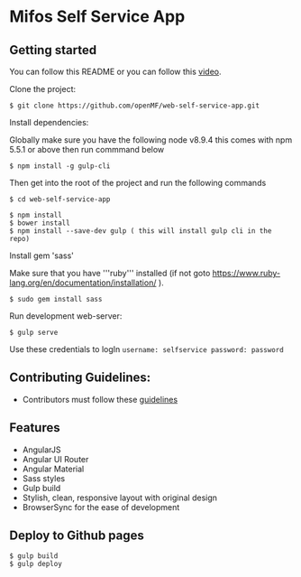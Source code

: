 # Mifos Self Service App

## Getting started
You can follow this README or you can follow this [video](https://mifosforge.jira.com/wiki/spaces/docs/pages/498794497/Developer+Environment+Setup+for+Online+Banking+App+2.0).

Clone the project:

    $ git clone https://github.com/openMF/web-self-service-app.git

Install dependencies:

Globally make sure you have the following
node v8.9.4 this comes with npm 5.5.1 or above
then run commmand below

    $ npm install -g gulp-cli 

Then get into the root of the project and run the following commands

    $ cd web-self-service-app
    
    $ npm install
    $ bower install
    $ npm install --save-dev gulp ( this will install gulp cli in the repo)

Install gem 'sass'
    
   Make sure that you have '''ruby''' installed (if not goto https://www.ruby-lang.org/en/documentation/installation/ ).
        
    $ sudo gem install sass

Run development web-server:

    $ gulp serve

Use these credentials to logIn `username: selfservice password: password`

    
## Contributing Guidelines:
* Contributors must follow these [guidelines](https://github.com/openMF/web-self-service-app/blob/develop/CONTRIBUTING.md)    

## Features

* AngularJS
* Angular UI Router
* Angular Material
* Sass styles
* Gulp build
* Stylish, clean, responsive layout with original design
* BrowserSync for the ease of development

## Deploy to Github pages  

    $ gulp build
    $ gulp deploy
